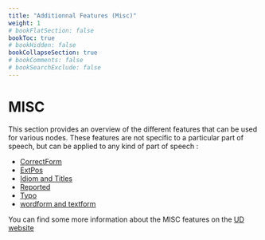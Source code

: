 ```yaml
---
title: "Additionnal Features (Misc)"
weight: 1
# bookFlatSection: false
bookToc: true
# bookHidden: false
bookCollapseSection: true
# bookComments: false
# bookSearchExclude: false
---
```


# MISC 

This section provides an overview of the different features that can be used for various nodes. These features are not specific to a particular part of speech, but can be applied to any kind of part of speech : 
- [CorrectForm](CorrectForm.md)
- [ExtPos](./ExtPos.md)
- [Idiom and Titles](./Idiom_Titles.md)
- [Reported](./Reported.md)
- [Typo](./Typo.md)
- [wordform and textform](./Word_TextForm.md)


You can find some more information about the MISC features on the [UD website](https://universaldependencies.org/misc.html)